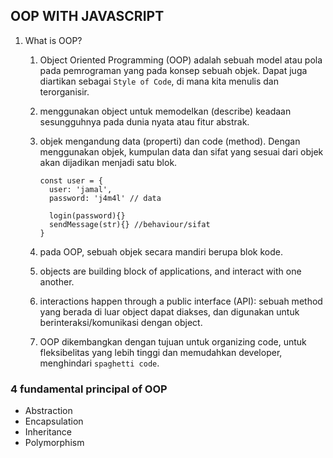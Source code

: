 ## OOP WITH JAVASCRIPT

1. What is OOP?

   1. Object Oriented Programming (OOP) adalah sebuah model atau pola pada pemrograman yang pada konsep sebuah objek. Dapat juga diartikan sebagai `Style of Code`, di mana kita menulis dan terorganisir.
   2. menggunakan object untuk memodelkan (describe) keadaan sesungguhnya pada dunia nyata atau fitur abstrak.
   3. objek mengandung data (properti) dan code (method). Dengan menggunakan objek, kumpulan data dan sifat yang sesuai dari objek akan dijadikan menjadi satu blok.

      ```
      const user = {
        user: 'jamal',
        password: 'j4m4l' // data

        login(password){}
        sendMessage(str){} //behaviour/sifat
      }

      ```

   4. pada OOP, sebuah objek secara mandiri berupa blok kode.
   5. objects are building block of applications, and interact with one another.
   6. interactions happen through a public interface (API): sebuah method yang berada di luar object dapat diakses, dan digunakan untuk berinteraksi/komunikasi dengan object.
   7. OOP dikembangkan dengan tujuan untuk organizing code, untuk fleksibelitas yang lebih tinggi dan memudahkan developer, menghindari `spaghetti code`.

### 4 fundamental principal of OOP

- Abstraction
- Encapsulation
- Inheritance
- Polymorphism
